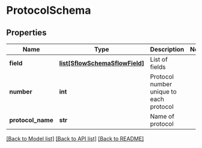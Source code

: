 # ProtocolSchema

## Properties
Name | Type | Description | Notes
------------ | ------------- | ------------- | -------------
**field** | [**list[SflowSchemaSflowField]**](SflowSchemaSflowField.md) | List of fields | 
**number** | **int** | Protocol number unique to each protocol | 
**protocol_name** | **str** | Name of protocol | 

[[Back to Model list]](../README.md#documentation-for-models) [[Back to API list]](../README.md#documentation-for-api-endpoints) [[Back to README]](../README.md)


